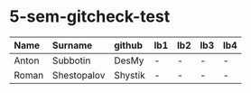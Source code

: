 # 5-sem-gitcheck-test
| Name       | Surname       | github              | lb1   | lb2   | lb3   | lb4   |
|:-----------|:--------------|:--------------------|:------|:------|:------|:------|
| Anton      | Subbotin      | DesMy               | -     | -     | -     | -     |
| Roman      | Shestopalov   | Shystik             | -     | -     | -     | -     |
